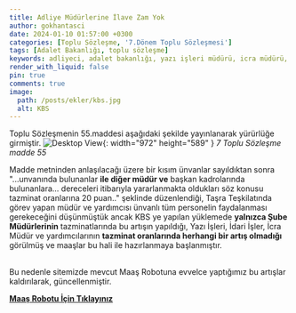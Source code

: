 ```yaml
---
title: Adliye Müdürlerine İlave Zam Yok
author: gokhantasci
date: 2024-01-10 01:57:00 +0300
categories: [Toplu Sözleşme, '7.Dönem Toplu Sözleşmesi']
tags: [Adalet Bakanlığı, toplu sözleşme]
keywords: adliyeci, adalet bakanlığı, yazı işleri müdürü, icra müdürü, icra müdür yardımcısı
render_with_liquid: false
pin: true
comments: true
image:
  path: /posts/ekler/kbs.jpg
  alt: KBS
---
```


Toplu Sözleşmenin 55.maddesi aşağıdaki şekilde yayınlanarak yürürlüğe girmiştir.
![Desktop View](/posts/ekler/ts.jpg){: width="972" height="589" }
_7 Toplu Sözleşme madde 55_

Madde metninden anlaşılacağı üzere bir kısım ünvanlar sayıldıktan sonra "...unvanında bulunanlar **ile diğer müdür ve** başkan kadrolarında bulunanlara... dereceleri itibarıyla yararlanmakta oldukları söz konusu tazminat oranlarına 20 puan.." şeklinde düzenlendiği, Taşra Teşkilatında görev yapan müdür ve yardımcısı ünvanlı tüm personelin faydalanması gerekeceğini düşünmüştük ancak KBS ye yapılan yüklemede **yalnızca Şube Müdürlerinin** tazminatlarında bu artışın yapıldığı, Yazı İşleri, İdari İşler, İcra Müdür ve yardımcılarının **tazminat oranlarında herhangi bir artış olmadığı** görülmüş ve maaşlar bu hali ile hazırlanmaya başlanmıştır.

<br>Bu nedenle sitemizde mevcut Maaş Robotuna evvelce yaptığımız bu artışlar kaldırılarak, güncellenmiştir.

[**Maaş Robotu İçin Tıklayınız**](https://adliyeci.com.tr/maasyeni/)
